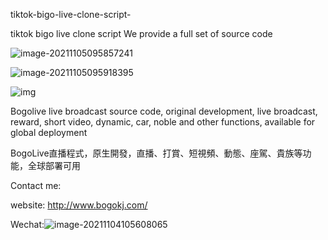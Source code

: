 
tiktok-bigo-live-clone-script-


tiktok bigo live clone script
We provide a full set of source code

![image-20211105095857241](https://raw.githubusercontent.com/ivoidcat/tiktok-bigo-live-clone-script-/main/1.png)

![image-20211105095918395](https://raw.githubusercontent.com/ivoidcat/tiktok-bigo-live-clone-script-/main/2.png)

![img](https://raw.githubusercontent.com/ivoidcat/tiktok-bigo-live-clone-script-/main/3.png)







Bogolive live broadcast source code, original development, live broadcast, reward, short video, dynamic, car, noble and other functions, available for global deployment

BogoLive直播程式，原生開發，直播、打賞、短視頻、動態、座駕、貴族等功能，全球部署可用


Contact me:

website: http://www.bogokj.com/

Wechat:![image-20211104105608065](https://raw.githubusercontent.com/ivoidcat/tiktok-bigo-live-clone-script-/main/4.png)


